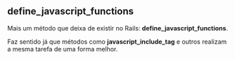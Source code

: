 ## define\_javascript\_functions

Mais um método que deixa de existir no Rails: **define\_javascript\_functions**.

Faz sentido já que métodos como **javascript\_include\_tag** e outros realizam a mesma tarefa de uma forma melhor.
